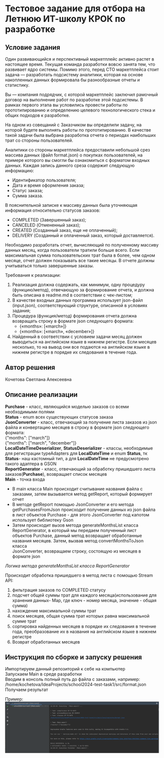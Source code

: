 # Тестовое задание для отбора на Летнюю ИТ-школу КРОК по разработке

## Условие задания
Один развивающийся и перспективный маркетплейс активно растет в настоящее время. Текущая команда разработки вовсю занята тем, что развивает ядро системы. Помимо этого, перед CTO маркетплейса стоит задача — разработать подсистему аналитики, которая на основе накопленных данных формировала бы разнообразные отчеты и статистику.

Вы — компания подрядчик, с которой маркетплейс заключил рамочный договор на выполнение работ по разработке этой подсистемы. В рамках первого этапа вы условились провести работы по прототипированию и определению целевого технологического стека и общих подходов к разработке.

На одном из совещаний с Заказчиком вы определили задачу, на которой будете выполнять работы по прототипированию. В качестве такой задачи была выбрана разработка отчета о периодах наибольших трат со стороны пользователей.

Аналитики со стороны маркетплейса предоставили небольшой срез массива данных (файл format.json) о покупках пользователей, на примере которого вы смогли бы ознакомиться с форматом входных данных. Каждая запись данного среза содержит следующую информацию:
- Идентификатор пользователя;
- Дата и время оформления заказа;
- Статус заказа;
- Сумма заказа.

В пояснительной записке к массиву данных была уточняющая информация относительно статусов заказов:
- COMPLETED (Завершенный заказ);
- CANCELED (Отмененный заказ);
- CREATED (Созданный заказ, еще не оплаченный);
- DELIVERY (Созданный и оплаченный заказ, который доставляется).

Необходимо разработать отчет, вычисляющий по полученному массиву данных месяц, когда пользователи тратили больше всего. Если максимальная сумма пользовательских трат была в более, чем одном месяце, отчет должен показывать все такие месяцы. В отчете должны учитываться только завершенные заказы.

Требования к реализации:
1. Реализация должна содержать, как минимум, одну процедуру (функцию/метод), отвечающую за формирование отчета, и должна быть описана в readme.md в соответствии с чек-листом;
2. В качестве входных данных программа использует json-файл (input.json), соответствующий структуре, описанной в условиях задания;
3. Процедура (функция/метод) формирования отчета должна возвращать строку в формате json следующего формата:
   - {«months»: [«march»]} 
   - {«months»: [«march», «december»]}
4. Найденный в соответствии с условием задачи месяц должен выводиться на английском языке в нижнем регистре. Если месяцев несколько, то на вывод они все подаются на английском языке в нижнем регистре в порядке их следования в течение года.

## Автор решения
Кочетова Светлана Алексеевна
## Описание реализации
**Purchase** - класс, являющийся моделью заказов со всеми необходимыми полями  
**Status** - enum всех существующих статусов заказа  
**JsonConverter** - класс, отвечающий за получение листа заказов из json файла и конвертацию месяцев в строку в формате json
следующего формата:  
     {"months": ["march"]}  
     {"months": ["march", "december"]}  
**LocalDateTimeDeserializer**, **StatusDeserializer** - классы, необходимые для регистрации typeAdapters для **LocalDateTime** и
enum **Status**, тк **Status**- наш кастомный тип, а для **LocalDateTime** не предусмотрено такого адаптера в GSON  
**ReportGenerator** - класс, отвечающий за обработку пришедшего листа заказов(**Purchase**), возвращает список месяцев    
**Main** - точка входа  

- В main класса Main происходит считывание названия файла с заказами, затем вызывается метод getReport, который формирует отчет  
- В методе getReport помощью JsonConverter и его метода getPurchasesFromJson происходит получение данных из json файла  
в лист объектов Purchase - для этого JsonConverter под капотом использует библиотеку Gson
- Затем происходит вызов метода generateMonthsList класса ReportGenerator, в который мы передаем полученный лист  
объектов Purchase, данный метод возвращает обработанные названия месяцев. Затем, вызвав метод convertMonthsToJson класса  
JsonConverter, возвращаем строку, состоящую из месяцев в формате json  

*Логика метода generateMonthsList класса ReportGenerator*

Происходит обработка пришедшего в метод листа с помощью Stream API:
1. фильтрация заказов по COMPLETED статусу
2. подсчет общей суммы трат для каждого месяца(использование для хранения данных- Map, где ключ - номер месяца,
   значение - общая сумма)
3. нахождение максимальной суммы трат
4. поиск месяцев, общая сумма трат которых равна максимальной сумме трат
5. сортировка найденных месяцев в порядке их следования в течение года, преобразование их в названия на английском языке
   в нижнем регистре
6. Возврат обработанных месяцев
## Инструкция по сборке и запуску решения
Импортируем данный репозиторий к себе на компьютер  
Запускаем Main в среде разработки  
Вводим в консоль полный путь до файла с заказами, например: /home/kochetova/IdeaProjects/school2024-test-task1/src/format.json   
Получаем результат  

Пример:  
![img.png](img.png)